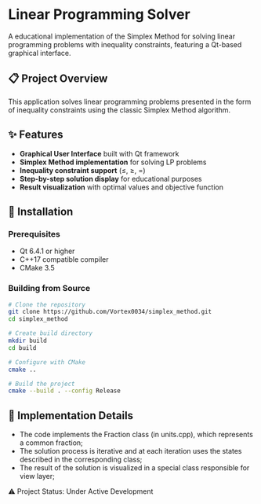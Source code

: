 # Linear Programming Solver

A educational implementation of the Simplex Method for solving linear programming problems with inequality constraints, featuring a Qt-based graphical interface.

## 📋 Project Overview

This application solves linear programming problems presented in the form of inequality constraints using the classic Simplex Method algorithm.

## ✨ Features

- **Graphical User Interface** built with Qt framework
- **Simplex Method implementation** for solving LP problems
- **Inequality constraint support** (≤, ≥, =)
- **Step-by-step solution display** for educational purposes
- **Result visualization** with optimal values and objective function

## 🚀 Installation

### Prerequisites

- Qt 6.4.1 or higher
- C++17 compatible compiler
- CMake 3.5

### Building from Source

```bash
# Clone the repository
git clone https://github.com/Vortex0034/simplex_method.git
cd simplex_method

# Create build directory
mkdir build
cd build

# Configure with CMake
cmake ..

# Build the project
cmake --build . --config Release
```

## 🔧 Implementation Details

- The code implements the Fraction class (in units.cpp), which represents a common fraction;
- The solution process is iterative and at each iteration uses the states described in the corresponding class;
- The result of the solution is visualized in a special class responsible for view layer;

⚠️ Project Status: Under Active Development
